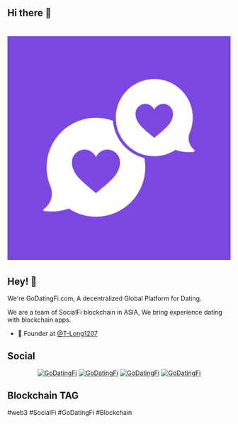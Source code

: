 ## Hi there 👋

<h1 align="center">
  <img src="https://raw.githubusercontent.com/GoDatingFi/go_dating_fi_mobile/master/assets/logo/logo.png" alt="GoDatingFi" />
</h1>

## Hey! 👋
We're GoDatingFi.com, A decentralized Global Platform for Dating.

We are a team of SocialFi blockchain in ASIA, We bring experience dating with blockchain apps.

- 🧭 Founder at [@T-Long1207](https://github.com/T-Long1207)


## Social
<center>
<a href="https://github.com/GoDatingFi"><img src="https://raw.githubusercontent.com/gauravghongde/social-icons/9d939e1c5b7ea4a24ac39c3e4631970c0aa1b920/SVG/Color/Github.svg" width="200" height="200" alt="GoDatingFi"/></a>
<a href="https://twitter.com/GoDatingFi"><img src="https://raw.githubusercontent.com/gauravghongde/social-icons/9d939e1c5b7ea4a24ac39c3e4631970c0aa1b920/SVG/Color/Twitter.svg" width="200" height="200" alt="GoDatingFi"/></a>
<a href="https://godatingfi.com/"><img src="https://raw.githubusercontent.com/gauravghongde/social-icons/9d939e1c5b7ea4a24ac39c3e4631970c0aa1b920/SVG/Color/Blogger.svg" width="200" height="200"  alt="GoDatingFi"/></a>
<a href="https://discord.gg/4M3bywmd"><img src="https://raw.githubusercontent.com/gauravghongde/social-icons/9d939e1c5b7ea4a24ac39c3e4631970c0aa1b920/SVG/Color/Discord.svg" width="200" height="200"  alt="GoDatingFi"/></a>
</center>

## Blockchain TAG
#web3 #SocialFi #GoDatingFi #Blockchain
